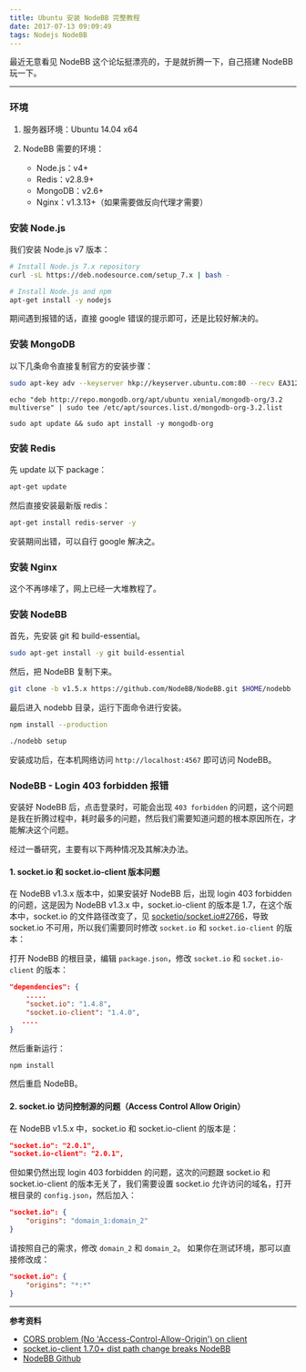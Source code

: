 ```yaml
---
title: Ubuntu 安装 NodeBB 完整教程
date: 2017-07-13 09:09:49
tags: Nodejs NodeBB
---
```


最近无意看见 NodeBB 这个论坛挺漂亮的，于是就折腾一下，自己搭建 NodeBB 玩一下。

---

### 环境
1. 服务器环境：Ubuntu 14.04 x64

2. NodeBB 需要的环境：
	- Node.js：v4+
	- Redis：v2.8.9+
	- MongoDB：v2.6+
	- Nginx：v1.3.13+（如果需要做反向代理才需要）

### 安装 Node.js

我们安装 Node.js v7 版本：

```bash
# Install Node.js 7.x repository
curl -sL https://deb.nodesource.com/setup_7.x | bash -

# Install Node.js and npm
apt-get install -y nodejs
```

期间遇到报错的话，直接 google 错误的提示即可，还是比较好解决的。

<!-- more -->

### 安装 MongoDB

以下几条命令直接复制官方的安装步骤：

```bash
sudo apt-key adv --keyserver hkp://keyserver.ubuntu.com:80 --recv EA312927
```

```
echo "deb http://repo.mongodb.org/apt/ubuntu xenial/mongodb-org/3.2 multiverse" | sudo tee /etc/apt/sources.list.d/mongodb-org-3.2.list
```

```
sudo apt update && sudo apt install -y mongodb-org
```

### 安装 Redis

先 update 以下 package：

```bash
apt-get update
```

然后直接安装最新版 redis：

```bash
apt-get install redis-server -y
```

安装期间出错，可以自行 google 解决之。

### 安装 Nginx

这个不再哆嗦了，网上已经一大堆教程了。

### 安装 NodeBB

首先，先安装 git 和 build-essential。

```bash
sudo apt-get install -y git build-essential
```

然后，把 NodeBB 复制下来。

```bash
git clone -b v1.5.x https://github.com/NodeBB/NodeBB.git $HOME/nodebb
```

最后进入 nodebb 目录，运行下面命令进行安装。

```bash
npm install --production

./nodebb setup
```

安装成功后，在本机网络访问 `http://localhost:4567` 即可访问 NodeBB。

### NodeBB - Login 403 forbidden 报错

安装好 NodeBB 后，点击登录时，可能会出现 `403 forbidden` 的问题，这个问题是我在折腾过程中，耗时最多的问题，然后我们需要知道问题的根本原因所在，才能解决这个问题。

经过一番研究，主要有以下两种情况及其解决办法。

#### 1. socket.io 和 socket.io-client 版本问题

在 NodeBB v1.3.x 版本中，如果安装好 NodeBB 后，出现 login 403 forbidden 的问题，这是因为 NodeBB v1.3.x 中，socket.io-client 的版本是 1.7，在这个版本中，socket.io 的文件路径改变了，见 [socketio/socket.io#2766](https://github.com/socketio/socket.io/pull/2766)，导致 socket.io 不可用，所以我们需要同时修改 `socket.io` 和 `socket.io-client` 的版本：

打开 NodeBB 的根目录，编辑 `package.json`，修改 `socket.io` 和 `socket.io-client` 的版本：

```json
"dependencies": {
    .....
    "socket.io": "1.4.8",
    "socket.io-client": "1.4.0",
   ....
}
```

然后重新运行：

```bash
npm install
```

然后重启 NodeBB。

#### 2. socket.io 访问控制源的问题（Access Control Allow Origin）

在 NodeBB v1.5.x 中，socket.io 和 socket.io-client 的版本是：

```json
"socket.io": "2.0.1",
"socket.io-client": "2.0.1",
```

但如果仍然出现 login 403 forbidden 的问题，这次的问题跟 socket.io 和 socket.io-client 的版本无关了，我们需要设置 socket.io 允许访问的域名，打开根目录的 `config.json`，然后加入：

```json
"socket.io": {
    "origins": "domain_1:domain_2"
}
```

请按照自己的需求，修改 `domain_2` 和 `domain_2`。
如果你在测试环境，那可以直接修改成：

```json
"socket.io": {
    "origins": "*:*"
}
```

---

**参考资料**

- [CORS problem (No 'Access-Control-Allow-Origin') on client](https://github.com/socketio/socket.io/issues/2294)
- [socket.io-client 1.7.0+ dist path change breaks NodeBB](https://github.com/NodeBB/NodeBB/issues/5241)
- [NodeBB Github](https://github.com/NodeBB/NodeBB)


